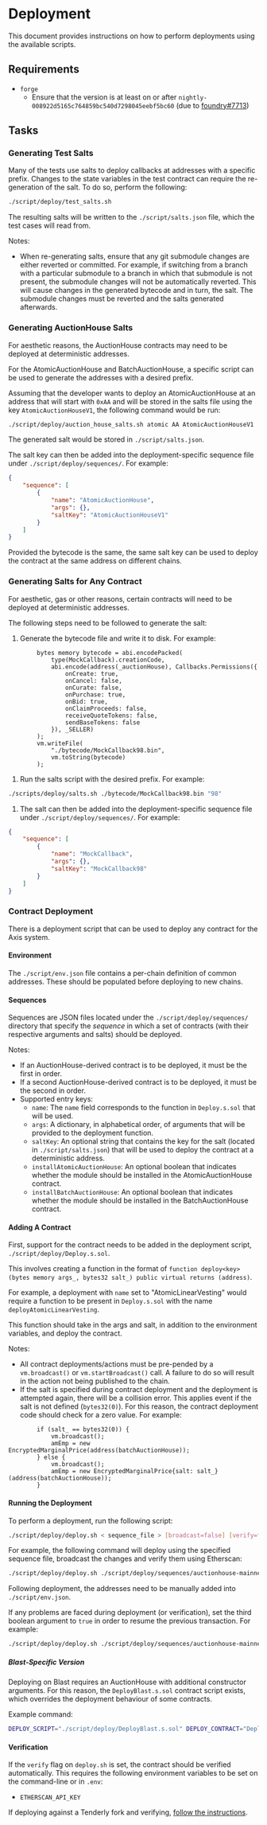 # Deployment

This document provides instructions on how to perform deployments using the available scripts.

## Requirements

- `forge`
  - Ensure that the version is at least on or after `nightly-008922d5165c764859bc540d7298045eebf5bc60` (due to [foundry#7713](https://github.com/foundry-rs/foundry/pull/7713))

## Tasks

### Generating Test Salts

Many of the tests use salts to deploy callbacks at addresses with a specific prefix. Changes to the state variables in the test contract can require the re-generation of the salt. To do so, perform the following:

```bash
./script/deploy/test_salts.sh
```

The resulting salts will be written to the `./script/salts.json` file, which the test cases will read from.

Notes:

- When re-generating salts, ensure that any git submodule changes are either reverted or committed. For example, if switching from a branch with a particular submodule to a branch in which that submodule is not present, the submodule changes will not be automatically reverted. This will cause changes in the generated bytecode and in turn, the salt. The submodule changes must be reverted and the salts generated afterwards.

### Generating AuctionHouse Salts

For aesthetic reasons, the AuctionHouse contracts may need to be deployed at deterministic addresses.

For the AtomicAuctionHouse and BatchAuctionHouse, a specific script can be used to generate the addresses with a desired prefix.

Assuming that the developer wants to deploy an AtomicAuctionHouse at an address that will start with `0xAA` and will be stored in the salts file using the key `AtomicAuctionHouseV1`, the following command would be run:

```bash
./script/deploy/auction_house_salts.sh atomic AA AtomicAuctionHouseV1
```

The generated salt would be stored in `./script/salts.json`.

The salt key can then be added into the deployment-specific sequence file under `./script/deploy/sequences/`. For example:

```json
{
    "sequence": [
        {
            "name": "AtomicAuctionHouse",
            "args": {},
            "saltKey": "AtomicAuctionHouseV1"
        }
    ]
}
```

Provided the bytecode is the same, the same salt key can be used to deploy the contract at the same address on different chains.

### Generating Salts for Any Contract

For aesthetic, gas or other reasons, certain contracts will need to be deployed at deterministic addresses.

The following steps need to be followed to generate the salt:

1. Generate the bytecode file and write it to disk. For example:

```solidity
        bytes memory bytecode = abi.encodePacked(
            type(MockCallback).creationCode,
            abi.encode(address(_auctionHouse), Callbacks.Permissions({
                onCreate: true,
                onCancel: false,
                onCurate: false,
                onPurchase: true,
                onBid: true,
                onClaimProceeds: false,
                receiveQuoteTokens: false,
                sendBaseTokens: false
            }), _SELLER)
        );
        vm.writeFile(
            "./bytecode/MockCallback98.bin",
            vm.toString(bytecode)
        );
```

1. Run the salts script with the desired prefix. For example:

```bash
./scripts/deploy/salts.sh ./bytecode/MockCallback98.bin "98"
```

1. The salt can then be added into the deployment-specific sequence file under `./script/deploy/sequences/`. For example:

```json
{
    "sequence": [
        {
            "name": "MockCallback",
            "args": {},
            "saltKey": "MockCallback98"
        }
    ]
}
```

### Contract Deployment

There is a deployment script that can be used to deploy any contract for the Axis system.

#### Environment

The `./script/env.json` file contains a per-chain definition of common addresses. These should be populated before deploying to new chains.

#### Sequences

Sequences are JSON files located under the `./script/deploy/sequences/` directory that specify the _sequence_ in which a set of contracts (with their respective arguments and salts) should be deployed.

Notes:

- If an AuctionHouse-derived contract is to be deployed, it must be the first in order.
- If a second AuctionHouse-derived contract is to be deployed, it must be the second in order.
- Supported entry keys:
  - `name`: The `name` field corresponds to the function in `Deploy.s.sol` that will be used.
  - `args`: A dictionary, in alphabetical order, of arguments that will be provided to the deployment function.
  - `saltKey`: An optional string that contains the key for the salt (located in `./script/salts.json`) that will be used to deploy the contract at a deterministic address.
  - `installAtomicAuctionHouse`: An optional boolean that indicates whether the module should be installed in the AtomicAuctionHouse contract.
  - `installBatchAuctionHouse`: An optional boolean that indicates whether the module should be installed in the BatchAuctionHouse contract.

#### Adding A Contract

First, support for the contract needs to be added in the deployment script, `./script/deploy/Deploy.s.sol`.

This involves creating a function in the format of `function deploy<key>(bytes memory args_, bytes32 salt_) public virtual returns (address)`.

For example, a deployment with `name` set to "AtomicLinearVesting" would require a function to be present in `Deploy.s.sol` with the name `deployAtomicLinearVesting`.

This function should take in the args and salt, in addition to the environment variables, and deploy the contract.

Notes:

- All contract deployments/actions must be pre-pended by a `vm.broadcast()` or `vm.startBroadcast()` call. A failure to do so will result in the action not being published to the chain.
- If the salt is specified during contract deployment and the deployment is attempted again, there will be a collision error. This applies event if the salt is not defined (`bytes32(0)`). For this reason, the contract deployment code should check for a zero value. For example:

```solidity
        if (salt_ == bytes32(0)) {
            vm.broadcast();
            amEmp = new EncryptedMarginalPrice(address(batchAuctionHouse));
        } else {
            vm.broadcast();
            amEmp = new EncryptedMarginalPrice{salt: salt_}(address(batchAuctionHouse));
        }
```

#### Running the Deployment

To perform a deployment, run the following script:

```bash
./script/deploy/deploy.sh < sequence_file > [broadcast=false] [verify=false] [resume=false]
```

For example, the following command will deploy using the specified sequence file, broadcast the changes and verify them using Etherscan:

```bash
./script/deploy/deploy.sh ./script/deploy/sequences/auctionhouse-mainnet.json true true
```

Following deployment, the addresses need to be manually added into `./script/env.json`.

If any problems are faced during deployment (or verification), set the third boolean argument to `true` in order to resume the previous transaction. For example:

```bash
./script/deploy/deploy.sh ./script/deploy/sequences/auctionhouse-mainnet.json true true true
```

##### Blast-Specific Version

Deploying on Blast requires an AuctionHouse with additional constructor arguments. For this reason, the `DeployBlast.s.sol` contract script exists, which overrides the deployment behaviour of some contracts.

Example command:

```bash
DEPLOY_SCRIPT="./script/deploy/DeployBlast.s.sol" DEPLOY_CONTRACT="DeployBlast" ./script/deploy/deploy.sh ./script/deploy/sequences/auctionhouse-mainnet.json true true
```

#### Verification

If the `verify` flag on `deploy.sh` is set, the contract should be verified automatically. This requires the following environment variables to be set on the command-line or in `.env`:

- `ETHERSCAN_API_KEY`

If deploying against a Tenderly fork and verifying, [follow the instructions](https://docs.tenderly.co/contract-verification).
